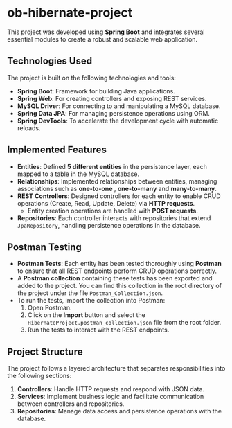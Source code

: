 # ob-hibernate-project

This project was developed using **Spring Boot** and integrates several essential modules to create a robust and scalable web application.

## Technologies Used

The project is built on the following technologies and tools:

- **Spring Boot**: Framework for building Java applications.
- **Spring Web**: For creating controllers and exposing REST services.
- **MySQL Driver**: For connecting to and manipulating a MySQL database.
- **Spring Data JPA**: For managing persistence operations using ORM.
- **Spring DevTools**: To accelerate the development cycle with automatic reloads.

## Implemented Features

- **Entities**: Defined **5 different entities** in the persistence layer, each mapped to a table in the MySQL database.
- **Relationships**: Implemented relationships between entities, managing associations such as **one-to-one** , **one-to-many** and **many-to-many**.
- **REST Controllers**: Designed controllers for each entity to enable CRUD operations (Create, Read, Update, Delete) via **HTTP requests**.
  - Entity creation operations are handled with **POST requests**.
- **Repositories**: Each controller interacts with repositories that extend `JpaRepository`, handling persistence operations in the database.

## Postman Testing

- **Postman Tests**: Each entity has been tested thoroughly using **Postman** to ensure that all REST endpoints perform CRUD operations correctly.
- A **Postman collection** containing these tests has been exported and added to the project. You can find this collection in the root directory of the project under the file `Postman_Collection.json`.
- To run the tests, import the collection into Postman:
  1. Open Postman.
  2. Click on the **Import** button and select the `HibernateProject.postman_collection.json` file from the root folder.
  3. Run the tests to interact with the REST endpoints.

## Project Structure

The project follows a layered architecture that separates responsibilities into the following sections:

1. **Controllers**: Handle HTTP requests and respond with JSON data.
2. **Services**: Implement business logic and facilitate communication between controllers and repositories.
3. **Repositories**: Manage data access and persistence operations with the database.
